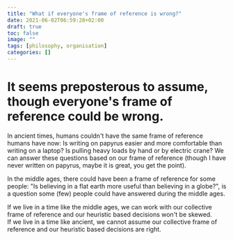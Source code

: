 ```yaml
---
title: "What if everyone's frame of reference is wrong?"
date: 2021-06-02T06:59:28+02:00
draft: true
toc: false
image: ""
tags: [philosophy, organisation]
categories: []
---
```


# It seems preposterous to assume, though everyone's frame of reference could be wrong.
<!--more-->
In ancient times, humans couldn't have the same frame of reference humans have now: Is writing on papyrus easier and more comfortable than writing on a laptop? Is pulling heavy loads by hand or by electric crane? We can answer these questions based on our frame of reference (though I have never written on papyrus, maybe it is great, you get the point).

In the middle ages, there could have been a frame of reference for some people: "Is believing in a flat earth more useful than believing in a globe?", is a question some (few) people could have answered during the middle ages.

If we live in a time like the middle ages, we can work with our collective frame of reference and our heuristic based decisions won't be skewed.<br />
If we live in a time like ancient, we cannot assume our collective frame of reference and our heuristic based decisions are right.
